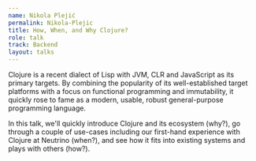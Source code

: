 ```yaml
---
name: Nikola Plejić
permalink: Nikola-Plejic
title: How, When, and Why Clojure?
role: talk
track: Backend
layout: talks
---
```


Clojure is a recent dialect of Lisp with JVM, CLR and JavaScript as its primary targets. By combining the popularity of its well-established target platforms with a focus on functional programming and immutability, it quickly rose to fame as a modern, usable, robust general-purpose programming language.

In this talk, we'll quickly introduce Clojure and its ecosystem (why?), go through a couple of use-cases including our first-hand experience with Clojure at Neutrino (when?), and see how it fits into existing systems and plays with others (how?).